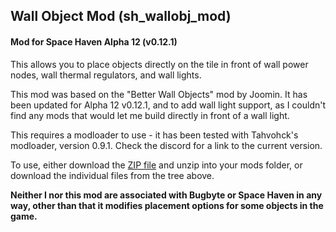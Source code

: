 <H2>Wall Object Mod (sh_wallobj_mod)</H2>
<H4>Mod for Space Haven Alpha 12 (v0.12.1)</H4>

<P>This allows you to place objects directly on the tile in front of wall power nodes, wall thermal regulators, and wall lights.</P>

<P>This mod was based on the "Better Wall Objects" mod by Joomin. It has been updated for Alpha 12 v0.12.1, and to add wall light support, as I couldn't find any mods that would let me build directly in front of a wall light.</P>

<P>This requires a modloader to use - it has been tested with Tahvohck's modloader, version 0.9.1. Check the discord for a link to the current version.</P>

<P>To use, either download the <A HREF="https://github.com/zender42/spacehaven_mods/blob/main/sh_wallobj_mod/sh_wallobj_mod.zip?raw=true">ZIP file</A> and unzip into your mods folder, or download the individual files from the tree above.</P>

<B>Neither I nor this mod are associated with Bugbyte or Space Haven in any way, other than that it modifies placement options for some objects in the game.</b>

